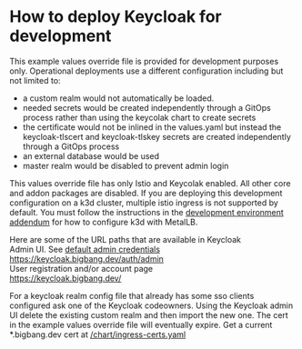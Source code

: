 # How to deploy Keycloak for development
This example values override file is provided for development purposes only. Operational deployments use a different configuration including but not limited to:
- a custom realm would not automatically be loaded. 
- needed secrets would be created independently through a GitOps process rather than using the keycolak chart to create secrets
- the certificate would not be inlined in the values.yaml but instead the keycloak-tlscert and keycloak-tlskey secrets are created independently through a GitOps process
- an external database would be used
- master realm would be disabled to prevent admin login

This values override file has only Istio and Keycolak enabled. All other core and addon packages are disabled. If you are deploying this development configuration on a k3d cluster, multiple istio ingress is not supported by default. You must follow the instructions in the [development environment addendum](/docs/developer/development-environment.md#multi-ingress-gateway-support-with-metallb-and-k3d) for how to configure k3d with MetalLB.  

Here are some of the URL paths that are available in Keycloak  
Admin UI. See [default admin credentials](/docs/guides/using_bigbang/default_credentials.md)
https://keycloak.bigbang.dev/auth/admin   
User registration and/or account page  
https://keycloak.bigbang.dev/  

For a keycloak realm config file that already has some sso clients configured ask one of the Keycloak codeowners. Using the Keycloak admin UI delete the existing custom realm and then import the new one. The cert in the example values override file will eventually expire. Get a current *.bigbang.dev cert at [/chart/ingress-certs.yaml](/chart/ingress-certs.yaml)